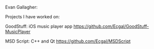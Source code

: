 Evan Gallagher:


Projects I have worked on:

GoodStuff: iOS music player app
https://github.com/Ecgal/GoodStuff-MusicPlayer

MSD Script: C++ and Qt
https://github.com/Ecgal/MSDScript






<!--
**Ecgal/Ecgal** is a ✨ _special_ ✨ repository because its `README.md` (this file) appears on your GitHub profile.

Here are some ideas to get you started:

- 🔭 I’m currently working on ...
- 🌱 I’m currently learning ...
- 👯 I’m looking to collaborate on ...
- 🤔 I’m looking for help with ...
- 💬 Ask me about ...
- 📫 How to reach me: ...
- 😄 Pronouns: ...
- ⚡ Fun fact: ...
-->
